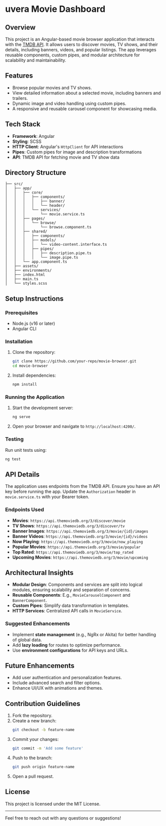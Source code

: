 # uvera Movie Dashboard

## Overview
This project is an Angular-based movie browser application that interacts with the [TMDB API](https://www.themoviedb.org/documentation/api). It allows users to discover movies, TV shows, and their details, including banners, videos, and popular listings. The app leverages reusable components, custom pipes, and modular architecture for scalability and maintainability.

## Features
- Browse popular movies and TV shows.
- View detailed information about a selected movie, including banners and trailers.
- Dynamic image and video handling using custom pipes.
- A responsive and reusable carousel component for showcasing media.

## Tech Stack
- **Framework**: Angular
- **Styling**: SCSS
- **HTTP Client**: Angular's `HttpClient` for API interactions
- **Pipes**: Custom pipes for image and description transformations
- **API**: TMDB API for fetching movie and TV show data

## Directory Structure
```
├── src/
│   ├── app/
│   │   ├── core/
│   │   │   ├── components/
│   │   │   │   ├── banner/
│   │   │   │   └── header/
│   │   │   └── services/
│   │   │       └── movie.service.ts
│   │   ├── pages/
│   │   │   └── browse/
│   │   │       └── browse.component.ts
│   │   ├── shared/
│   │   │   ├── components/
│   │   │   ├── models/
│   │   │   │   └── video-content.interface.ts
│   │   │   ├── pipes/
│   │   │   │   ├── description.pipe.ts
│   │   │   │   └── image.pipe.ts
│   │   └── app.component.ts
│   ├── assets/
│   ├── environments/
│   ├── index.html
│   ├── main.ts
│   └── styles.scss
```

## Setup Instructions

### Prerequisites
- Node.js (v16 or later)
- Angular CLI

### Installation
1. Clone the repository:
   ```bash
   git clone https://github.com/your-repo/movie-browser.git
   cd movie-browser
   ```
2. Install dependencies:
   ```bash
   npm install
   ```

### Running the Application
1. Start the development server:
   ```bash
   ng serve
   ```
2. Open your browser and navigate to `http://localhost:4200/`.

### Testing
Run unit tests using:
```bash
ng test
```

## API Details
The application uses endpoints from the TMDB API. Ensure you have an API key before running the app. Update the `Authorization` header in `movie.service.ts` with your Bearer token.

### Endpoints Used
- **Movies**: `https://api.themoviedb.org/3/discover/movie`
- **TV Shows**: `https://api.themoviedb.org/3/discover/tv`
- **Banner Images**: `https://api.themoviedb.org/3/movie/{id}/images`
- **Banner Videos**: `https://api.themoviedb.org/3/movie/{id}/videos`
- **Now Playing**: `https://api.themoviedb.org/3/movie/now_playing`
- **Popular Movies**: `https://api.themoviedb.org/3/movie/popular`
- **Top Rated**: `https://api.themoviedb.org/3/movie/top_rated`
- **Upcoming Movies**: `https://api.themoviedb.org/3/movie/upcoming`

## Architectural Insights
- **Modular Design**: Components and services are split into logical modules, ensuring scalability and separation of concerns.
- **Reusable Components**: E.g., `MovieCarouselComponent` and `BannerComponent`.
- **Custom Pipes**: Simplify data transformation in templates.
- **HTTP Services**: Centralized API calls in `MovieService`.

### Suggested Enhancements
- Implement **state management** (e.g., NgRx or Akita) for better handling of global data.
- Add **lazy loading** for routes to optimize performance.
- Use **environment configurations** for API keys and URLs.

## Future Enhancements
- Add user authentication and personalization features.
- Include advanced search and filter options.
- Enhance UI/UX with animations and themes.

## Contribution Guidelines
1. Fork the repository.
2. Create a new branch:
   ```bash
   git checkout -b feature-name
   ```
3. Commit your changes:
   ```bash
   git commit -m 'Add some feature'
   ```
4. Push to the branch:
   ```bash
   git push origin feature-name
   ```
5. Open a pull request.

## License
This project is licensed under the MIT License.

---
Feel free to reach out with any questions or suggestions!

